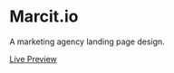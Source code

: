 # Marcit.io

A marketing agency landing page design.

[Live Preview](https://mdxr.github.io/marcit.io/)
